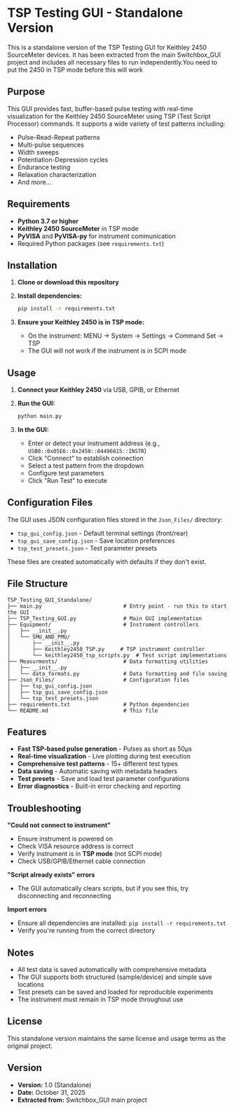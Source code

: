 # TSP Testing GUI - Standalone Version

This is a standalone version of the TSP Testing GUI for Keithley 2450 SourceMeter devices. It has been extracted from the main Switchbox_GUI project and includes all necessary files to run independently.You need to put the 2450 in TSP mode before this will work

## Purpose

This GUI provides fast, buffer-based pulse testing with real-time visualization for the Keithley 2450 SourceMeter using TSP (Test Script Processor) commands. It supports a wide variety of test patterns including:

- Pulse-Read-Repeat patterns
- Multi-pulse sequences
- Width sweeps
- Potentiation-Depression cycles
- Endurance testing
- Relaxation characterization
- And more...

## Requirements

- **Python 3.7 or higher**
- **Keithley 2450 SourceMeter** in TSP mode
- **PyVISA** and **PyVISA-py** for instrument communication
- Required Python packages (see `requirements.txt`)

## Installation

1. **Clone or download this repository**

2. **Install dependencies:**
   ```bash
   pip install -r requirements.txt
   ```

3. **Ensure your Keithley 2450 is in TSP mode:**
   - On the instrument: MENU → System → Settings → Command Set → TSP
   - The GUI will not work if the instrument is in SCPI mode

## Usage

1. **Connect your Keithley 2450** via USB, GPIB, or Ethernet

2. **Run the GUI:**
   ```bash
   python main.py
   ```

3. **In the GUI:**
   - Enter or detect your instrument address (e.g., `USB0::0x05E6::0x2450::04496615::INSTR`)
   - Click "Connect" to establish connection
   - Select a test pattern from the dropdown
   - Configure test parameters
   - Click "Run Test" to execute

## Configuration Files

The GUI uses JSON configuration files stored in the `Json_Files/` directory:

- `tsp_gui_config.json` - Default terminal settings (front/rear)
- `tsp_gui_save_config.json` - Save location preferences
- `tsp_test_presets.json` - Test parameter presets

These files are created automatically with defaults if they don't exist.

## File Structure

```
TSP_Testing_GUI_Standalone/
├── main.py                          # Entry point - run this to start the GUI
├── TSP_Testing_GUI.py               # Main GUI implementation
├── Equipment/                       # Instrument controllers
│   ├── __init__.py
│   └── SMU_AND_PMU/
│       ├── __init__.py
│       ├── Keithley2450_TSP.py     # TSP instrument controller
│       └── keithley2450_tsp_scripts.py  # Test script implementations
├── Measurments/                     # Data formatting utilities
│   ├── __init__.py
│   └── data_formats.py              # Data formatting and file saving
├── Json_Files/                      # Configuration files
│   ├── tsp_gui_config.json
│   ├── tsp_gui_save_config.json
│   └── tsp_test_presets.json
├── requirements.txt                 # Python dependencies
└── README.md                        # This file
```

## Features

- **Fast TSP-based pulse generation** - Pulses as short as 50µs
- **Real-time visualization** - Live plotting during test execution
- **Comprehensive test patterns** - 15+ different test types
- **Data saving** - Automatic saving with metadata headers
- **Test presets** - Save and load test parameter configurations
- **Error diagnostics** - Built-in error checking and reporting

## Troubleshooting

**"Could not connect to instrument"**
- Ensure instrument is powered on
- Check VISA resource address is correct
- Verify instrument is in **TSP mode** (not SCPI mode)
- Check USB/GPIB/Ethernet cable connection

**"Script already exists" errors**
- The GUI automatically clears scripts, but if you see this, try disconnecting and reconnecting

**Import errors**
- Ensure all dependencies are installed: `pip install -r requirements.txt`
- Verify you're running from the correct directory

## Notes

- All test data is saved automatically with comprehensive metadata
- The GUI supports both structured (sample/device) and simple save locations
- Test presets can be saved and loaded for reproducible experiments
- The instrument must remain in TSP mode throughout use

## License

This standalone version maintains the same license and usage terms as the original project.

## Version

- **Version:** 1.0 (Standalone)
- **Date:** October 31, 2025
- **Extracted from:** Switchbox_GUI main project

